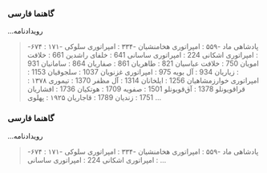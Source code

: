 ### گاهنما فارسی

...رویدادنامه
   > -۶۷۴ : پادشاهی ماد
   > -۵۵۹ : امپراتوری هخامنشیان
   > -۳۳۴ : امپراتوری سلوکی
   > -۱۷۱ : امپراتوری اشکانی
   > 224 : امپراتوری ساسانی
   > 641 : خلفای راشدین
   > 661 : خلافت امویان
   > 750 : خلافت عباسیان
   > 821 : طاهریان
   > 861 : صفاریان
   > 864 : سامانیان
   > 931 : زیاریان
   > 934 : آل بویه
   > 975 : امپراتوری غزنویان
   > 1037 : سلجوقیان
   > 1153 : امپراتوری خوارزمشاهیان
   > 1256 : ایلخانان
   > 1314 : آل مظفر
   > 1370 : تیموری
   > ۱۳۷۸ : قراقویونلو
   > 1378 : آق‌قویونلو
   > 1501 : صفویه
   > 1709 : هوتکیان
   > 1736 : افشاریان
   > 1751 : زندیان
   > 1789 : قاجاریان
   > ۱۹۲۵ : پهلوی
...



### گاهنما فارسی

...رویدادنامه
   > -۶۷۴ : پادشاهی ماد
   > -۵۵۹ : امپراتوری هخامنشیان
   > -۳۳۴ : امپراتوری سلوکی
   > -۱۷۱ : امپراتوری اشکانی
   > 224 : امپراتوری ساسانی
...
